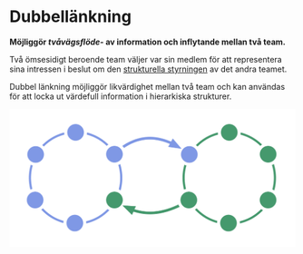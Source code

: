 # Dubbellänkning

<summary>
<strong>Möjliggör <em>tvåvägsflöde-</em> av information och inflytande mellan två team.</strong>
</summary>

Två ömsesidigt beroende team väljer var sin medlem för att representera sina intressen i beslut om den [strukturella styrningen](glossary:governance) av det andra teamet.

Dubbel länkning möjliggör likvärdighet mellan två team och kan användas för att locka ut värdefull information i hierarkiska strukturer.

![Dubbel länkning mellan två cirklar](img/structural-patterns/double-link.png)